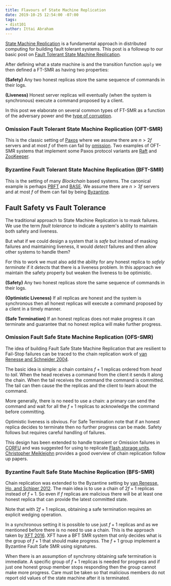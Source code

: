 ```yaml
---
title: Flavours of State Machine Replication
date: 2019-10-25 12:54:00 -07:00
tags:
- dist101
author: Ittai Abraham
---
```


[State Machine Replication](https://www.cs.cornell.edu/fbs/publications/ibmFault.sm.pdf) is a fundamental approach in distributed computing for building fault tolerant systems. This post is a followup to our basic post on [Fault Tolerant State Machine Replication](https://decentralizedthoughts.github.io/2019-10-15-consensus-for-state-machine-replication/).


After defining what a state machine is and the transition function `apply` we then defined a FT-SMR as having two properties: 

**(Safety)** Any two honest replicas store the same sequence of commands in their logs.

**(Liveness)** Honest server replicas will eventually (when the system is synchronous) execute a command proposed by a client.

In this post we elaborate on several common types of FT-SMR as a function of the adversary power and the [type of corruption](https://decentralizedthoughts.github.io/2019-06-07-modeling-the-adversary/).

### Omission Fault Tolerant State Machine Replication (OFT-SMR)

This is the classic setting of [Paxos](https://lamport.azurewebsites.net/pubs/paxos-simple.pdf) where we assume there are $n>2f$ servers and at most $f$ of them can fail by [omission](https://decentralizedthoughts.github.io/2019-06-07-modeling-the-adversary/).  Two examples of OFT-SMR systems that implement some Paxos protocol variants are [Raft](https://raft.github.io/) and [ZooKeeper](https://www.confluent.io/blog/distributed-consensus-reloaded-apache-zookeeper-and-replication-in-kafka/).

### Byzantine Fault Tolerant State Machine Replication (BFT-SMR)

This is the setting of many *Blockchain* based systems. The canonical example is perhaps [PBFT](http://pmg.csail.mit.edu/papers/osdi99.pdf) and [BASE](http://cygnus-x1.cs.duke.edu/courses/cps210/spring06/papers/base.pdf). We assume there are $n>3f$ servers and at most $f$ of them can fail by being [Byzantine](https://decentralizedthoughts.github.io/2019-06-07-modeling-the-adversary/).

## Fault Safety vs Fault Tolerance

The traditional approach to State Machine Replication is to mask failures. We use the term *fault tolerance* to indicate a system's ability to maintain both safety and liveness.

But what if we could design a system that is *safe* but instead of masking failures and maintaining liveness, it would *detect* failures and then allow other systems to handle them?

For this to work we must also add the ability for any honest replica to *safely terminate* if it *detects* that there is a liveness problem.
In this approach we maintain the safety property but weaken the liveness to be optimistic. 

**(Safety)** Any two honest replicas store the same sequence of commands in their logs.

**(Optimistic Liveness)** If all replicas are honest and the system is synchronous then all honest replicas will execute a command proposed by a client in a timely manner.

**(Safe Termination)** If an honest replicas does not make progress it can terminate and guarantee that no honest replica will make further progress.


### Omission Fault Safe State Machine Replication (OFS-SMR)

The idea of building Fault Safe State Machine Replication that are resilient to Fail-Stop failures can be traced to the chain replication work of [van Renesse and Schneider 2004](http://www.cs.cornell.edu/home/rvr/papers/OSDI04.pdf). 

The basic idea is simple: a chain contains $f+1$ replicas ordered from *head* to *tail*. When the head receives a command from the client it sends it along the chain. When the tail receives the command the command is committed. The tail can then cause the the replicas and the client to learn about the command.

More generally, there is no need to use a chain: a primary can send the command and wait for all the $f+1$ replicas to acknowledge the command before committing. 

Optimistic liveness is obvious. For Safe Termination note that if an honest replica decides to terminate then no further progress can be made. Safety follows but requires careful handling of failures.

This design has been extended to handle transient or Omission failures in [CORFU](http://www.cs.yale.edu/homes/mahesh/papers/corfumain-final.pdf) and was suggested for using to replicate [Flash storage units](https://www.microsoft.com/en-us/research/wp-content/uploads/2012/01/malki-acmstyle.pdf).
[Christopher Meiklejohn](https://paperswelove.org/2015/topic/christopher-meiklejohns-a-brief-history-of-chain-replication/) provides a good overview of chain replication follow up papers.


### Byzantine Fault Safe State Machine Replication (BFS-SMR)

Chain replication was extended to the Byzantine setting by [van Renesse, Ho, and Schiper 2012](http://www.cs.cornell.edu/~ns672/publications/2012OPODIS.pdf). 
The main idea is to use a chain of $2f+1$ replicas instead of $f+1$. So even if $f$ replicas are malicious there will be at least one honest replica that can provide the latest committed state.

Note that with $2f+1$ replicas, obtaining a safe termination requires an explicit wedging operation.

In a synchronous setting it is possible to use just $f+1$ replicas and as we mentioned before there is no need to use a chain. This is the approach taken by [XFT 2016](https://www.usenix.org/system/files/conference/osdi16/osdi16-liu.pdf). XFT have a BFT SMR system that only decides what is the group of $f+1$ that should make progress. The $f+1$ group implement a Byzantine Fault Safe SMR using signatures.

When there is an assumption of synchrony obtaining safe termination is immediate. A specific group of $f+1$ replicas is needed for progress and if just one honest group member stops responding then the group cannot make more progress. Care must be taken so that malicious members do not report old values of the state machine after it is terminated.


 

